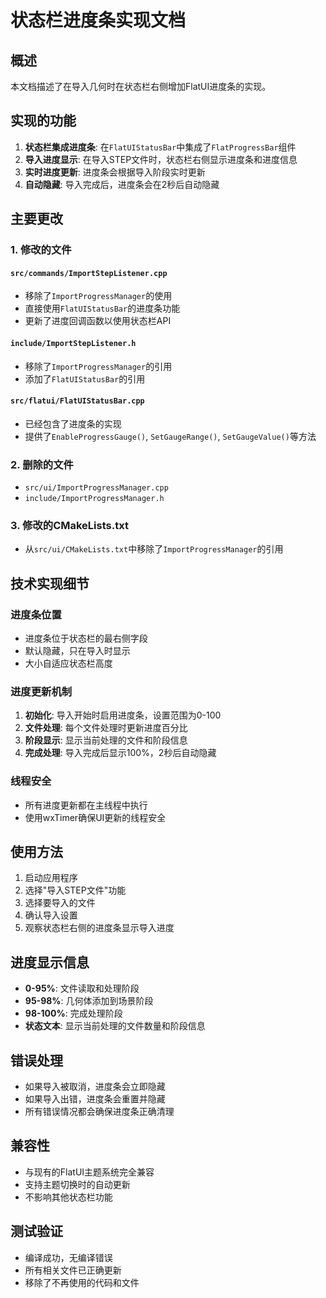 # 状态栏进度条实现文档

## 概述

本文档描述了在导入几何时在状态栏右侧增加FlatUI进度条的实现。

## 实现的功能

1. **状态栏集成进度条**: 在`FlatUIStatusBar`中集成了`FlatProgressBar`组件
2. **导入进度显示**: 在导入STEP文件时，状态栏右侧显示进度条和进度信息
3. **实时进度更新**: 进度条会根据导入阶段实时更新
4. **自动隐藏**: 导入完成后，进度条会在2秒后自动隐藏

## 主要更改

### 1. 修改的文件

#### `src/commands/ImportStepListener.cpp`
- 移除了`ImportProgressManager`的使用
- 直接使用`FlatUIStatusBar`的进度条功能
- 更新了进度回调函数以使用状态栏API

#### `include/ImportStepListener.h`
- 移除了`ImportProgressManager`的引用
- 添加了`FlatUIStatusBar`的引用

#### `src/flatui/FlatUIStatusBar.cpp`
- 已经包含了进度条的实现
- 提供了`EnableProgressGauge()`, `SetGaugeRange()`, `SetGaugeValue()`等方法

### 2. 删除的文件

- `src/ui/ImportProgressManager.cpp`
- `include/ImportProgressManager.h`

### 3. 修改的CMakeLists.txt

- 从`src/ui/CMakeLists.txt`中移除了`ImportProgressManager`的引用

## 技术实现细节

### 进度条位置
- 进度条位于状态栏的最右侧字段
- 默认隐藏，只在导入时显示
- 大小自适应状态栏高度

### 进度更新机制
1. **初始化**: 导入开始时启用进度条，设置范围为0-100
2. **文件处理**: 每个文件处理时更新进度百分比
3. **阶段显示**: 显示当前处理的文件和阶段信息
4. **完成处理**: 导入完成后显示100%，2秒后自动隐藏

### 线程安全
- 所有进度更新都在主线程中执行
- 使用wxTimer确保UI更新的线程安全

## 使用方法

1. 启动应用程序
2. 选择"导入STEP文件"功能
3. 选择要导入的文件
4. 确认导入设置
5. 观察状态栏右侧的进度条显示导入进度

## 进度显示信息

- **0-95%**: 文件读取和处理阶段
- **95-98%**: 几何体添加到场景阶段  
- **98-100%**: 完成处理阶段
- **状态文本**: 显示当前处理的文件数量和阶段信息

## 错误处理

- 如果导入被取消，进度条会立即隐藏
- 如果导入出错，进度条会重置并隐藏
- 所有错误情况都会确保进度条正确清理

## 兼容性

- 与现有的FlatUI主题系统完全兼容
- 支持主题切换时的自动更新
- 不影响其他状态栏功能

## 测试验证

- 编译成功，无编译错误
- 所有相关文件已正确更新
- 移除了不再使用的代码和文件
